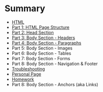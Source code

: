 # Summary

* [HTML](README.md)
* [Part 1: HTML Page Structure](project.md)
* [Part 2: Head Section](part_2_head_section.md)
* [Part 3: Body Section - Headers](part_3_body_section_headers.md)
* [Part 4: Body Section - Paragraphs](part_4_body_section_-_paragraphs.md)
* Part 5: Body Section - Images
* Part 6: Body Section - Tables
* Part 7: Body Section - Forms
* Part 8: Body Section - Navigation & Footer
* [Troubleshooting](troubleshooting.md)
* [Personal Page](personal_page.md)
* [Homework](homework.md)
* Part 8: Body Section - Anchors (aka Links)


